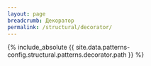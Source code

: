 ```yaml
---
layout: page
breadcrumb: Декоратор
permalink: /structural/decorator/
---
```


{% include_absolute {{ site.data.patterns-config.structural.patterns.decorator.path }} %}

